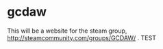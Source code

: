 # gcdaw
This will be a website for the steam group, http://steamcommunity.com/groups/GCDAW/  .
TEST
